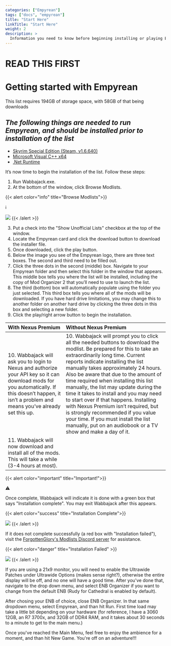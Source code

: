 ```yaml
---
categories: ["Empyrean"]
tags: ["docs", "empyrean"] 
title: "Start Here"
linkTitle: "Start Here"
weight: 2
description: >
  Information you need to know before beginning installing or playing Empyrean.
---
```


# **READ THIS FIRST**


# Getting started with Empyrean

This list requires 194GB of storage space, with 58GB of that being downloads

## _The following things are needed to run Empyrean, and should be installed prior to installation of the list_
- [Skyrim Special Edition (Steam, v1.6.640)](https://store.steampowered.com/app/489830/The_Elder_Scrolls_V_Skyrim_Special_Edition/)
- [Microsoft Visual C++ x64](https://aka.ms/vs/16/release/vc_redist.x64.exe)
- [.Net Runtime](https://dotnet.microsoft.com/en-us/download/dotnet/5.0/runtime)

It’s now time to begin the installation of the list. Follow these steps:

1. Run Wabbajack.exe.
2. At the bottom of the window, click Browse Modlists.

{{< alert color="info" title="Browse Modlists">}}
<div class="alert-icon">ℹ️</div>

![](https://i.imgur.com/lY0vh3P.png)
{{< /alert >}}

3. Put a check into the "Show Unofficial Lists" checkbox at the top of the window.
4. Locate the Empyrean card and click the download button to download the installer file.
5. Once downloaded, click the play button.
6. Below the image you see of the Empyrean logo, there are three text boxes. The second and third need to be filled out.
7. Click the three dots in the second (middle) box. Navigate to your Empyrean folder and then select this folder in the window that appears. This middle box tells you where the list will be installed, including the copy of Mod Organizer 2 that you’ll need to use to launch the list.
8. The third (bottom) box will automatically populate using the folder you just selected. This third box tells you where all of the mods will be downloaded. If you have hard drive limitations, you may change this to another folder on another hard drive by clicking the three dots in this box and selecting a new folder.
9. Click the play/right arrow button to begin the installation.

| With Nexus Premium | Without Nexus Premium |
| :--- | :--- |
| 10. Wabbajack will ask you to login to Nexus and authorize your API key so it can download mods for you automatically. If this doesn’t happen, it isn’t a problem and means you’ve already set this up. | 10. Wabbajack will prompt you to click all the needed buttons to download the modlist. Be prepared for this to take an extraordinarily long time. Current reports indicate installing the list manually takes approximately 24 hours. Also be aware that due to the amount of time required when installing this list manually, the list may update during the time it takes to install and you may need to start over if that happens. Installing with Nexus Premium isn’t required, but is strongly recommended if you value your time. If you must install the list manually, put on an audiobook or a TV show and make a day of it. |
| 11. Wabbajack will now download and install all of the mods. This will take a while (3-4 hours at most). | |

{{< alert color="important" title="Important!">}}
<div class="alert-icon">⚠️</div>

Once complete, Wabbajack will indicate it is done with a green box that says "Installation complete". You may exit Wabbajack after this appears.

{{< alert color="success" title="Installation Complete">}}

![](https://i.imgur.com/s3ELgZB.png)
{{< /alert >}}

If it does not complete successfully (a red box with "Installation failed"), visit the [ForgottenGlory's Modlists Discord server](https://discord.gg/thg2eRxf7z) for assistance.

{{< alert color="danger" title="Installation Failed" >}}


![](https://i.imgur.com/nIUXD8h.png)
{{< /alert >}}

If you are using a 21x9 monitor, you will need to enable the Ultrawide Patches under Ultrawide Options (makes sense right?), otherwise the entire display will be off, and no one will have a good time. After you've done that, navigate to the drop down menu, and select ENB Organizer
if you want to change from the default ENB (Rudy for Cathedral is enabled by default).

After chosing your ENB of choice, close ENB Organizer. In that same dropdown menu, select Empyrean, and than hit Run. First time load may take a little bit depending on your hardware (for reference, I have a 3060 12GB, an R7 3700x, and 32GB of DDR4 RAM, 
and it takes about 30 seconds to a minute to get to the main menu.)

Once you've reached the Main Menu, feel free to enjoy the ambience for a moment, and than hit New Game. You're off on an adventure!!!
